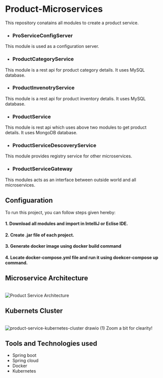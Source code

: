 # Product-Microservices
This repository conatains all modules to create a product service.

- ### ProServiceConfigServer
This module is used as a configuration server.

- ### ProductCategoryService
This module is a rest api for product category details. It uses MySQL database.

- ### ProductInvenotryService
This module is a rest api for product inventory detalis. It uses MySQL database.
 
- ### ProductService
This module is rest api which uses above two modules to get product details. It uses MongoDB database.

- ### ProductServiceDescoveryService
This module provides registry service for other microservices. 

- ### ProductServiceGateway
This modules acts as an interface between outside world and all microservices.

## Configuaration
To run this project, you can follow steps given hereby:

#### 1.  Download all modules and import in IntelliJ or Eclise IDE.
#### 2.  Create .jar file of each project.
#### 3.  Generate docker image using docker build command
#### 4.  Locate docker-compose.yml file and run it using doekcer-compose up command.


## Microservice Architecture
<br/>![Product Service Architecture](https://user-images.githubusercontent.com/47694676/175242948-f71fd196-4b3a-40b9-a0a1-fae944b1b1a2.png)


## Kubernets Cluster
<br/>![product-service-kubernetes-cluster drawio (1)](https://user-images.githubusercontent.com/47694676/179526860-a008e574-284d-4c93-a035-7521cbcc5c93.png)
Zoom a bit for clearity!


## Tools and Technologies used
* Spring boot
* Spring cloud
* Docker
* Kubernetes
